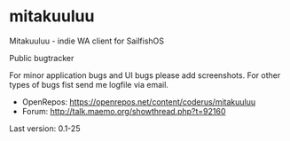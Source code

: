 mitakuuluu
==========

Mitakuuluu - indie WA client for SailfishOS

Public bugtracker

For minor application bugs and UI bugs please add screenshots. For other types of bugs fist send me logfile via email.

* OpenRepos: https://openrepos.net/content/coderus/mitakuuluu
* Forum: http://talk.maemo.org/showthread.php?t=92160

Last version: 0.1-25
